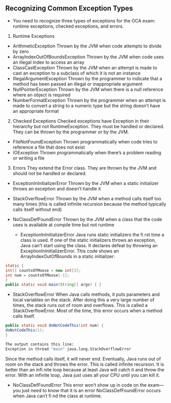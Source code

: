## Recognizing Common Exception Types
- You need to recognize three types of exceptions for the OCA exam: runtime exceptions, checked exceptions, and errors.

1. Runtime Exceptions
* ArithmeticException
Thrown by the JVM when code attempts to divide by zero
* ArrayIndexOutOfBoundsException 
Thrown by the JVM when code uses an illegal index to access an array
* ClassCastException 
Thrown by the JVM when an attempt is made to cast an exception to a subclass of which it is not an instance
* IllegalArgumentException 
Thrown by the programmer to indicate that a method has been passed an illegal or inappropriate argument
* NullPointerException 
Thrown by the JVM when there is a null reference where an object is required
* NumberFormatException 
Thrown by the programmer when an attempt is made to convert a string to a numeric type but the string doesn’t have an appropriate format

2. Checked Exceptions
Checked exceptions have Exception in their hierarchy but not RuntimeException. They must be handled or declared. They can be thrown by the programmer or by the JVM.
* FileNotFoundException 
Thrown programmatically when code tries to reference a file that does not exist
* IOException 
Thrown programmatically when there’s a problem reading or writing a file

3. Errors
They extend the Error class. They are thrown by the JVM and should not be handled or declared. 
* ExceptionInInitializerError
 Thrown by the JVM when a static initializer throws an exception and doesn’t handle it
* StackOverflowError 
Thrown by the JVM when a method calls itself too many times (this is called infinite recursion because the method typically calls itself without end)
* NoClassDefFoundError 
Thrown by the JVM when a class that the code uses is available at compile time but not runtime

  - ExceptionInInitializerError
Java runs static initializers the fi rst time a class is used. If one of the static initializers
throws an exception, Java can’t start using the class. It declares defeat by throwing an ExceptionInInitializerError. This code shows an ArrayIndexOutOfBounds in a static initializer:
```java
static {
int[] countsOfMoose = new int[3];
int num = countsOfMoose[-1];
}
public static void main(String[] args) { }
```
  - StackOverflowError
When Java calls methods, it puts parameters and local variables on the stack. After doing this a very large number of times, the stack runs out of room and overflows. This is called a
StackOverflowError. Most of the time, this error occurs when a method calls itself.
```java
public static void doNotCodeThis(int num) {
doNotCodeThis(1);
}
```
```bash
The output contains this line:
Exception in thread "main" java.lang.StackOverflowError
```
Since the method calls itself, it will never end. Eventually, Java runs out of room on the
stack and throws the error. This is called infinite recursion. It is better than an infi nite loop
because at least Java will catch it and throw the error. With an infinite loop, Java just uses
all your CPU until you can kill it.

   - NoClassDefFoundError
This error won’t show up in code on the exam—you just need to know that it is an error NoClassDefFoundError occurs when Java can’t fi nd the class at runtime.


